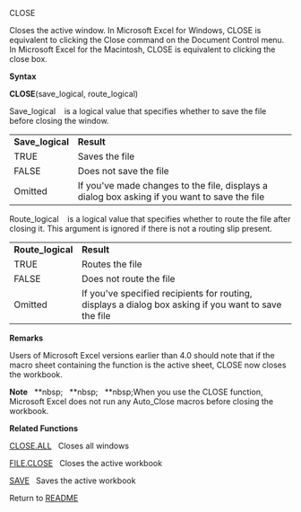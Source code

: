 CLOSE

Closes the active window. In Microsoft Excel for Windows, CLOSE is
equivalent to clicking the Close command on the Document Control menu.
In Microsoft Excel for the Macintosh, CLOSE is equivalent to clicking
the close box.

**Syntax**

**CLOSE**(save\_logical, route\_logical)

Save\_logical&nbsp;&nbsp;&nbsp;&nbsp;is a logical value that specifies
whether to save the file before closing the window.

|                   |                                                                                               |
| ----------------- | --------------------------------------------------------------------------------------------- |
| **Save\_logical** | **Result**                                                                                    |
| TRUE              | Saves the file                                                                                |
| FALSE             | Does not save the file                                                                        |
| Omitted           | If you've made changes to the file, displays a dialog box asking if you want to save the file |

Route\_logical&nbsp;&nbsp;&nbsp;&nbsp;is a logical value that specifies
whether to route the file after closing it. This argument is ignored if
there is not a routing slip present.

|                    |                                                                                                       |
| ------------------ | ----------------------------------------------------------------------------------------------------- |
| **Route\_logical** | **Result**                                                                                            |
| TRUE               | Routes the file                                                                                       |
| FALSE              | Does not route the file                                                                               |
| Omitted            | If you've specified recipients for routing, displays a dialog box asking if you want to save the file |

**Remarks**

Users of Microsoft Excel versions earlier than 4.0 should note that if
the macro sheet containing the function is the active sheet, CLOSE now
closes the workbook.

**Note**&nbsp;&nbsp;&nbsp;**nbsp;&nbsp;&nbsp;&nbsp;**nbsp;&nbsp;&nbsp;&nbsp;**nbsp;When you use the CLOSE function, Microsoft
Excel does not run any Auto\_Close macros before closing the workbook.

**Related Functions**

[CLOSE.ALL](CLOSE.ALL.md)&nbsp;&nbsp;&nbsp;Closes all windows

[FILE.CLOSE](FILE.CLOSE.md)&nbsp;&nbsp;&nbsp;Closes the active workbook

[SAVE](SAVE.md)&nbsp;&nbsp;&nbsp;Saves the active workbook



Return to [README](README.md)

